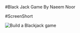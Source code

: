 #Black Jack Game By Naeem Noor


#ScreenShort

![Build a Blackjack game](https://user-images.githubusercontent.com/56517738/174841062-e4b62f0f-5fd2-42cb-ae33-459619cac61f.png)
